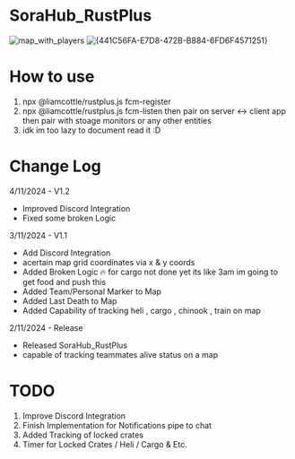 # SoraHub_RustPlus 

![map_with_players](https://github.com/user-attachments/assets/a6bec079-7dd4-4e5c-8c3e-fe20bbf6b071)
![{441C56FA-E7D8-472B-B884-6FD6F4571251}](https://github.com/user-attachments/assets/f80a6416-2677-47ee-b063-00e07b4bc8dd)

# How to use
1. npx @liamcottle/rustplus.js fcm-register
2. npx @liamcottle/rustplus.js fcm-listen
   then pair on server <-> client app then pair with stoage monitors or any other entities
3. idk im too lazy to document read it :D

# Change Log
4/11/2024 - V1.2
- Improved Discord Integration
- Fixed some broken Logic

3/11/2024 - V1.1
- Add Discord Integration
- acertain map grid coordinates via x & y coords
- Added Broken Logic :fire: for cargo not done yet its like 3am im going to get food and push this
- Added Team/Personal Marker to Map
- Added Last Death to Map
- Added Capability of tracking heli , cargo , chinook , train  on map


2/11/2024 - Release
- Released SoraHub_RustPlus 
- capable of tracking teammates alive status on a map


# TODO
1. Improve Discord Integration
2. Finish Implementation for Notifications pipe to chat
3. Added Tracking of locked crates
4. Timer for Locked Crates / Heli / Cargo & Etc.

